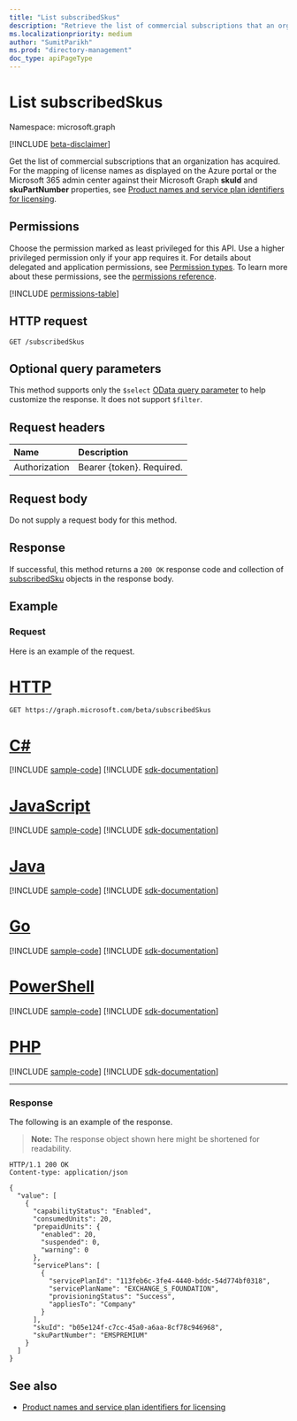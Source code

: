 ```yaml
---
title: "List subscribedSkus"
description: "Retrieve the list of commercial subscriptions that an organization has acquired."
ms.localizationpriority: medium
author: "SumitParikh"
ms.prod: "directory-management"
doc_type: apiPageType
---
```


# List subscribedSkus

Namespace: microsoft.graph

[!INCLUDE [beta-disclaimer](../../includes/beta-disclaimer.md)]

Get the list of commercial subscriptions that an organization has acquired. For the mapping of license names as displayed on the Azure portal or the Microsoft 365 admin center against their Microsoft Graph **skuId** and **skuPartNumber** properties, see [Product names and service plan identifiers for licensing](/azure/active-directory/enterprise-users/licensing-service-plan-reference).

## Permissions
Choose the permission marked as least privileged for this API. Use a higher privileged permission only if your app requires it. For details about delegated and application permissions, see [Permission types](/graph/permissions-overview#permission-types). To learn more about these permissions, see the [permissions reference](/graph/permissions-reference).


<!-- { "blockType": "permissions", "name": "subscribedsku_list" } -->
[!INCLUDE [permissions-table](../includes/permissions/subscribedsku-list-permissions.md)]

## HTTP request
<!-- { "blockType": "ignored" } -->
```http
GET /subscribedSkus
```
## Optional query parameters

This method supports only the `$select` [OData query parameter](/graph//query-parameters) to help customize the response. It does not support `$filter`.

## Request headers

| Name       | Description|
|:-----------|:----------|
| Authorization  | Bearer {token}. Required. |

## Request body
Do not supply a request body for this method.

## Response

If successful, this method returns a `200 OK` response code and collection of [subscribedSku](../resources/subscribedsku.md) objects in the response body.
## Example
### Request
Here is an example of the request.

# [HTTP](#tab/http)
<!-- {
  "blockType": "request",
  "name": "get_subscribedskus"
}-->
```msgraph-interactive
GET https://graph.microsoft.com/beta/subscribedSkus
```

# [C#](#tab/csharp)
[!INCLUDE [sample-code](../includes/snippets/csharp/get-subscribedskus-csharp-snippets.md)]
[!INCLUDE [sdk-documentation](../includes/snippets/snippets-sdk-documentation-link.md)]

# [JavaScript](#tab/javascript)
[!INCLUDE [sample-code](../includes/snippets/javascript/get-subscribedskus-javascript-snippets.md)]
[!INCLUDE [sdk-documentation](../includes/snippets/snippets-sdk-documentation-link.md)]

# [Java](#tab/java)
[!INCLUDE [sample-code](../includes/snippets/java/get-subscribedskus-java-snippets.md)]
[!INCLUDE [sdk-documentation](../includes/snippets/snippets-sdk-documentation-link.md)]

# [Go](#tab/go)
[!INCLUDE [sample-code](../includes/snippets/go/get-subscribedskus-go-snippets.md)]
[!INCLUDE [sdk-documentation](../includes/snippets/snippets-sdk-documentation-link.md)]

# [PowerShell](#tab/powershell)
[!INCLUDE [sample-code](../includes/snippets/powershell/get-subscribedskus-powershell-snippets.md)]
[!INCLUDE [sdk-documentation](../includes/snippets/snippets-sdk-documentation-link.md)]

# [PHP](#tab/php)
[!INCLUDE [sample-code](../includes/snippets/php/get-subscribedskus-php-snippets.md)]
[!INCLUDE [sdk-documentation](../includes/snippets/snippets-sdk-documentation-link.md)]

---

### Response
The following is an example of the response. 
>**Note:** The response object shown here might be shortened for readability.
<!-- {
  "blockType": "response",
  "truncated": true,
  "@odata.type": "microsoft.graph.subscribedSku",
  "isCollection": true
} -->
```http
HTTP/1.1 200 OK
Content-type: application/json

{
  "value": [
    {
      "capabilityStatus": "Enabled",
      "consumedUnits": 20,
      "prepaidUnits": {
        "enabled": 20,
        "suspended": 0,
        "warning": 0
      },
      "servicePlans": [
        {
          "servicePlanId": "113feb6c-3fe4-4440-bddc-54d774bf0318",
          "servicePlanName": "EXCHANGE_S_FOUNDATION",
          "provisioningStatus": "Success",
          "appliesTo": "Company"
        }
      ],
      "skuId": "b05e124f-c7cc-45a0-a6aa-8cf78c946968",
      "skuPartNumber": "EMSPREMIUM"
    }
  ]
}
```

## See also

+ [Product names and service plan identifiers for licensing](/azure/active-directory/enterprise-users/licensing-service-plan-reference)

<!-- uuid: 8fcb5dbc-d5aa-4681-8e31-b001d5168d79
2015-10-25 14:57:30 UTC -->
<!--
{
  "type": "#page.annotation",
  "description": "List subscribedSkus",
  "keywords": "",
  "section": "documentation",
  "tocPath": "",
  "suppressions": [
  ]
}
-->


